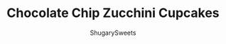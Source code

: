 ---
layout: ../../layouts/MarkdownPostLayout.astro
title: Chocolate Chip Zucchini Cupcakes
author: ShugarySweets
pubDate: 2018-11-14
description: "Youll love these moist and fudgy, Chocolate Chip Zucchini Cupcakes! Hard to believe theres a vegetable inside these sweet cupcakes!"
image_url: https://www.shugarysweets.com/wp-content/uploads/2017/09/chocolate-chip-zucchini-cupcake-facebook.jpg
tags: ["Cupcake","American"]
calories: 350
protein: 3
carbohydrates: 49
fats: 17
fiber: 2
ingredients: ["1/4 cup unsalted butter, softened","1 cup granulated sugar","1/2 teaspoon baking soda","1/4 teaspoon baking powder","1/4 teaspoon kosher salt","1/4 cup vegetable oil","1/2 teaspoon vanilla extract","1/4 cup milk","1 large egg","1 1/4 cup all-purpose flour","1/2 cup unsweetened cocoa powder","1 cup shredded zucchini","1/2 cup semi-sweet chocolate morsels","3/4 cup unsalted butter, softened","3 1/2 cup powdered sugar","1/2 cup unsweetened cocoa powder","1/3 cup milk","1/2 cup semi-sweet chocolate morsels, for garnish"]
serves: 18
time: "1 hour"
prepTime: "20 minutes"
instructions: ["Preheat oven to 350°F. Line muffin pan with paper baking cups. Set aside.","In a large mixing bowl, beat butter, sugar, baking soda, baking powder, salt, and canola oil together until blended. Add in vanilla, milk, and egg. Beat for 2-3 minutes.","Add in flour and cocoa, beat an additional 2 minutes. Fol in zucchini and semi-sweet morsels.","Scoop into cupcake liners until about 2/3 full. Bake for 22-25 minutes. Remove and cool completely before adding frosting.","For the frosting, beat butter for 2-3 minutes until pale in color, scraping down the sides of the bowl as necessary. Add in powdered sugar, cocoa powder and milk. Beat 3-4 minutes until fluffy! Pipe onto cooled cupcakes. Sprinkle with chocolate chips and enjoy!"]
nutrition: ["350 calories","49 grams carbohydrates","38 milligrams cholesterol","17 grams fat","2 grams fiber","3 grams protein","9 grams saturated fat","70 milligrams sodium","38 grams sugar","0 grams trans fat","7 grams unsaturated fat"]
---